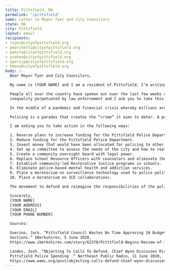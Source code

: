 ```yaml
---
title: Pittsfield, MA
permalink: "/pittsfield"
name: Letter to Mayor Tyer and City Councilors
state: MA
city: Pittsfield
layout: email
recipients:
- ltyer@cityofpittsfield.org
- pmarchetti@cityofpittsfield.org
- pwhite@cityofpittsfield.org
- ycohen@cityofpittsfield.org
- epersip@cityofpittsfield.org
- hmoon@cityofpittsfield.org
body: |-
  Dear Mayor Tyer and City Councilors,

  My name is [YOUR NAME] and I am a resident of Pittsfield. I’m writing in regard to the proposed budget increase for police funding in Pittsfield.

  People all over the country have spoken out over the last few weeks outlining the reasons why policing is ineffective and even harmful, and the need to reduce the scope of policing nationwide. Hundreds of people who care about this city joined the Berkshire NAACP to protest racial
  inequality perpetuated by law enforcement and I ask you to take this seriously.

  In the middle of a pandemic and financial crisis whereby millions are jobless and at risk of illness, it is an affront to your constituents to increase funding to the police while other crucial public services suffer. Pittsfield PD is one of the only city departments to see a funding increase in the proposed fiscal 2021 budget – up 5% to almost $11.5 million annually. The same budget reduces funding for Education by $1.4 million. Police Chief Wynn accurately identified some of the primary ways funding for the police harms the community in his June 11th interview with Northeast Public Radio when he attempted to defend increased funding for Pittsfield police – the lack of accountability in billing overtime and budgeting for vacant positions and that Pittsfield PD is “the first call anybody makes” for issues like substance abuse, homelessness and domestic violence. The proposed 2021 budget increase for the police department would only exacerbate the problem of armed officers unprepared to deal with these issues being the “first call” by underfunding other public services which could prevent or more effectively respond to these issues.

  Policing is a paradox that creates the “crime” it aims to deter. A person who is houseless will have to break the law to survive because the police took all the money that would have otherwise provided affordable housing. A person struggling with addiction will be forced to steal because the police took all the money that would have otherwise provided access to treatment. A person in a mental health crisis will react with fear in the face of an armed officer with no skills relevant to helping them, increasing the chance they will cause harm to them self or others. We know for a fact that in every part of this country the detrimental effects of policing disproportionately harm Black people and communities of color. We must bring this violent cycle to an end.

  I am asking you to take action in the following ways:

  1. Reverse plans to increase funding for the Pittsfield Police Department.
  2. Reduce funding for the Pittsfield Police Department.
  3. Invest money that would have been allocated for policing to other crucial health and social services.
  4. Set up a committee to assess the needs of the city and how to reallocate funds.
  5. Create a community oversight board with legal power.
  6. Replace School Resource Officers with counselors and eliminate the DARE Program.
  7. Establish community-led Restorative Justice programs in schools.
  8. Eliminate police-based mental health and addiction services.
  9. Place a moratorium on surveillance technology used to police political activity.
  10. Place a moratorium on ICE collaborations.

  The movement to defund and reimagine the responsibilities of the police is not isolated. Los Angeles is taking action and Minneapolis has already voted to entirely disband their police department, despite the fact that they were considered nationally to be a “model” department. Training does not work. Reform does not work. Defunding is the solution we need. Do not leave Pittsfield behind in this historic moment.

  Sincerely,
  [YOUR NAME]
  [YOUR ADDRESS]
  [YOUR EMAIL]
  [YOUR PHONE NUMBER]

  Sources:

  Guerino, Jack. “Pittsfield Council Wastes No Time Approving 10 Budget
  Sections.” IBerkshires, 5 June 2020,
  https://www.iberkshires.com/story/62370/Pittsfield-Begins-Review-of-170M-Budget-for-Fiscal-2021.html?new_footer=1

  Landes, Josh. “Objecting To Calls To Defund, Chief Wynn Discusses Rising
  Pittsfield Police Spending .” Northeast Public Radio, 11 June 2020,
  https://www.wamc.org/post/objecting-calls-defund-chief-wynn-discusses-rising-pittsfield-police-spending
---
```


